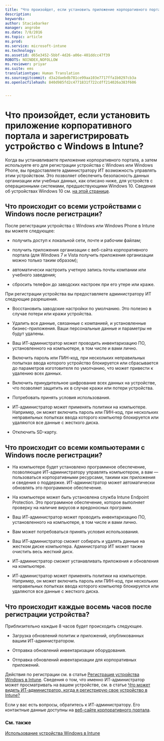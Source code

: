 ```yaml
---
title: "Что произойдет, если установить приложение корпоративного портала и зарегистрировать устройство с Windows в Intune? | Microsoft Intune"
description: 
keywords: 
author: Staciebarker
manager: angrobe
ms.date: 7/8/2016
ms.topic: article
ms.prod: 
ms.service: microsoft-intune
ms.technology: 
ms.assetid: d65e3452-5bbf-4d26-a06e-401ddcc47f39
ROBOTS: NOINDEX,NOFOLLOW
ms.reviewer: priyar
ms.suite: ems
translationtype: Human Translation
ms.sourcegitcommit: d3a2daebdb781ce99aa103e7717ffa1b0297cb3a
ms.openlocfilehash: 840d985fd2c4771831f722cdff214026a383f606


---
```



# Что произойдет, если установить приложение корпоративного портала и зарегистрировать устройство с Windows в Intune?

Когда вы устанавливаете приложение корпоративного портала, а затем используете его для регистрации устройства с Windows или Windows Phone, вы предоставляете администратору ИТ возможность управлять этим устройством. Это позволяет обеспечить безопасность данных организации или учебных данных, как описано ниже, для устройств с операционными системами, предшествующими Windows 10. Сведения об устройствах Windows 10 см. [на этой странице](what-happens-if-you-install-the-company-portal-app-and-enroll-your-device-in-intune-windows10.md).

## Что происходит со всеми устройствами с Windows после регистрации?
После регистрации устройства с Windows или Windows Phone в Intune вы можете следующее:

-   получить доступ к локальной сети, почте и рабочим файлам;

-   получить приложения организации с веб-сайта корпоративного портала (для Windows 7 и Vista получить приложения организации можно только таким образом);

-   автоматически настроить учетную запись почты компании или учебного заведения;

-   сбросить телефон до заводских настроек при его утере или краже.

При регистрации устройства вы предоставляете администратору ИТ следующие разрешения.

-   Восстановить заводские настройки по умолчанию. Это полезно в случае потери или кражи устройства.

-   Удалить все данные, связанные с компанией, и установленные бизнес-приложения. Ваши персональные данные и параметры не будут удалены.

-   Ваш ИТ-администратор может проводить инвентаризацию ПО, установленного на компьютере, в том числе и вами лично.

-   Включить пароль или ПИН-код, при нескольких неправильных попытках ввода которого устройство блокируется или сбрасывается до параметров изготовителя по умолчанию, что может привести к удалению всех данных.

-   Включить принудительное шифрование всех данных на устройстве, что позволяет защитить их в случае кражи или потери устройства.

-   Потребовать принять условия использования.

-   ИТ-администратор может применять политики на компьютере. Например, он может включить пароль или ПИН-код, при нескольких неправильных попытках ввода которого компьютер блокируется или удаляются все данные с жесткого диска.

-   Отключить SD-карту.

## Что происходит со всеми компьютерами с Windows после регистрации?

-  На компьютере будет установлено программное обеспечение, позволяющее ИТ-администратору управлять компьютером, а вам — пользоваться корпоративными ресурсами, такими как приложения и сведения о поддержке. ИТ-администратор может автоматически обновлять это программное обеспечение.

-  На компьютере может быть установлена служба Intune Endpoint Protection. Это программное обеспечение, которое выполняет проверку на наличие вирусов и вредоносных программ.

-  Ваш ИТ-администратор может проводить инвентаризацию ПО, установленного на компьютере, в том числе и вами лично.

-  Вам может потребоваться принять условия использования.

-  Ваш ИТ-администратор сможет собирать и удалять данные на жестком диске компьютера. Администратор ИТ может также очистить весь жесткий диск.

-  ИТ-администратор сможет устанавливать приложения и обновления на компьютере.

-  ИТ-администратор может применять политики на компьютере. Например, он может включить пароль или ПИН-код, при нескольких неправильных попытках ввода которого компьютер блокируется или удаляются все данные с жесткого диска.


## Что происходит каждые восемь часов после регистрации устройства?
Приблизительно каждые 8 часов будет происходить следующее.

-   Загрузка обновлений политик и приложений, опубликованных вашим ИТ-администратором.

-   Отправка обновлений инвентаризации оборудования.

-   Отправка обновлений инвентаризации для корпоративных приложений.

Действия по регистрации см. в статье [Регистрация устройства Windows в Intune](enroll-your-device-in-intune-windows.md). Сведения о том, что именно ИТ-администратор может просматривать на вашем устройстве, см. в статье [Что может видеть ИТ-администратор, когда я регистрирую свое устройство в Intune?](what-can-your-it-administrator-see-when-you-enroll-your-device-in-intune-windows.md)

Если у вас есть вопросы, обратитесь к ИТ-администратору. Его контактные данные доступны на [веб-сайте корпоративного портала](http://portal.manage.microsoft.com).

### См. также
[Использование устройства Windows в Intune](using-your-windows-device-with-intune.md)



<!--HONumber=Aug16_HO4-->


